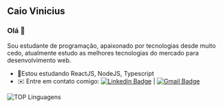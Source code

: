 ## Caio Vinicius 

### Olá 👋 

Sou estudante de programação, apaixonado por tecnologias desde muito cedo, atualmente estudo as melhores tecnologias do mercado para desenvolvimento web.

* 🚀Estou estudando ReactJS, NodeJS, Typescript
* ✉️ Entre em contato comigo:  [![Linkedin Badge](https://img.shields.io/badge/-LinkedIn-blue?style=flat-square&logo=Linkedin&logoColor=white&link=https://www.linkedin.com/in/caio-vinicius-275b6a199/)](https://www.linkedin.com/in/caio-vinicius-275b6a199/) 
 | 
 [![Gmail Badge](https://img.shields.io/badge/-caiov030@gmail.com-c14438?style=flat-square&logo=Gmail&logoColor=white&link=mailto:caiov030@gmail.com)](mailto:caiov030@gmail.com)
 
 
 <p align="center">
 
![TOP Linguagens](https://github-readme-stats.vercel.app/api/top-langs/?username=caiov13&layout=compact&theme=dracula)

</p>






<!--
**caiov13/caiov13** is a ✨ _special_ ✨ repository because its `README.md` (this file) appears on your GitHub profile.

Here are some ideas to get you started:

- 🔭 I’m currently working on ...
- 🌱 I’m currently learning ...
- 👯 I’m looking to collaborate on ...
- 🤔 I’m looking for help with ...
- 💬 Ask me about ...
- 📫 How to reach me: ...
- 😄 Pronouns: ...
- ⚡ Fun fact: ...
-->
 

